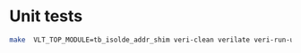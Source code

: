 # Unit tests

```sh
make  VLT_TOP_MODULE=tb_isolde_addr_shim veri-clean verilate veri-run-u-test
```